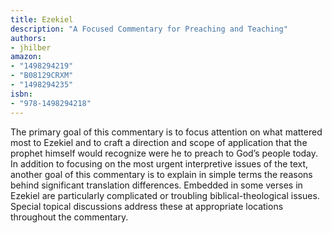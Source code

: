 ```yaml
---
title: Ezekiel
description: "A Focused Commentary for Preaching and Teaching"
authors:
- jhilber
amazon:
- "1498294219"
- "B08129CRXM"
- "1498294235"
isbn:
- "978-1498294218"
---
```

The primary goal of this commentary is to focus attention on what mattered most to Ezekiel and to craft a direction and scope of application that the prophet himself would recognize were he to preach to God’s people today. In addition to focusing on the most urgent interpretive issues of the text, another goal of this commentary is to explain in simple terms the reasons behind significant translation differences. Embedded in some verses in Ezekiel are particularly complicated or troubling biblical-theological issues. Special topical discussions address these at appropriate locations throughout the commentary.
